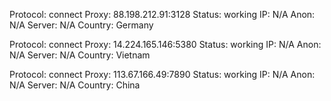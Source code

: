 Protocol: connect
Proxy: 88.198.212.91:3128
Status: working
IP: N/A
Anon: N/A
Server: N/A
Country: Germany

Protocol: connect
Proxy: 14.224.165.146:5380
Status: working
IP: N/A
Anon: N/A
Server: N/A
Country: Vietnam

Protocol: connect
Proxy: 113.67.166.49:7890
Status: working
IP: N/A
Anon: N/A
Server: N/A
Country: China

